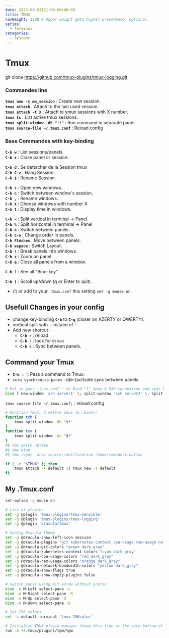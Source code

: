 ```yaml
---
date: 2023-08-01T21:00:00+08:00
title: TMUX
navWeight: 1200 # Upper weight gets higher precedence, optional.
series:
  - Terminal
categories:
  - Systems
---
```



# Tmux
git clone https://github.com/tmux-plugins/tmux-logging.git

### Commandes line 
 
**`tmux new -s ma_session`**        : Create new session.      
**`tmux attach`**                   : Attach to the last used session.     
**`tmux attach -t X`**              : Attach to ymux sessions with X number.   
**`tmux ls`**                       : List active tmux sessions.        
**`tmux split-window -dh "!!"`**    : Run command in separate panel.      
**`tmux source-file ~/.tmux.conf`** : Reload config  

### Base Commandes with key-binding

**`C-b w`**       : List sessions/panels.       
**`C-b x`**       : Close panel or session.       
     
**`C-b d`**       : Se dettacher de la Session tmux  
**`C-b C-z`**     : Hang Session  
**`C-b $`**       : Rename Session  
   
**`C-b c`**       : Open new windows.   
**`C-b n`**       : Switch between window´s session.     
**`C-b ,`**       : Rename windows.    
**`C-b X`**       : Choose windows with number X.     
**`C-b t`**       : Display time in windows.    
      
**`C-b »`**       : Split vertical in terminal -> Panel        
**`C-b %`**       : Split horizontal in terminal -> Panel       
**`C-b o`**       : Switch between panels.  
**`C-b C-o`**     : Change order in panels.    
**`C-b Flêches`** : Move between panels.      
**`C-b espace`**  : Switch Layout.     
**`C-b !`**       : Break panels into windows.      
**`C-b z`**       : Zoom on panel.    
**`C-b &`**       : Close all panels from a window.    
      
**`C-b ?`**       : See all "Bind-key".     
      
**`C-b [`**       : Scroll up/down (q or Enter to quit).    
* /!\ or add to your `.tmux.conf` this setting `set -g mouse on`.    

## Usefull Changes in your config  
 
  * change key-binding **`C-b`** to **`C-q`**  (closer on AZERTY or QWERTY).     
  * vertical split with `-` instaed of `"`.           
  * Add new shorcut :  
      * **`C-b r`** : reload  
      * **`C-b /`** : look for in `man`  
      * **`C-b s`** : Sync between panels. 

## Command your Tmux

  * **`C-b : `**  :  Pass a command to Tmux.  
  * `setw synchronize-panes` :  (de-)acitvate sync between panels.      

```Bash  
# Put in your .tnux.conf - to Bind "l" open 4 SSH connexions and sync between panels 
bind l new-window 'ssh server1' \; split-window 'ssh server2' \; split-window 'ssh server3' \; split-window 'ssh server4' \; rename-window LOGS \; select-layout tiled \; setw synchronize-panes
```

`tmux source-file ~/.tmux.conf;`  : reload config

```Bash
# Fonction Tmux, à mettre dans le .bashrc
function txh {
    tmux split-window -dh "$*"
}
function txv {
    tmux split-window -dv "$*"
}
#$ tmw watch uptime
#$ tmw htop
#$ tmw rsync -arvz source::mnt/location /home/tom/destination

if [ -z "$TMUX" ]; then
    tmux attach -t default || tmux new -s default
fi
```


## My .Tmux.conf

```bash
set-option -g mouse on

# List of plugins
set -g @plugin 'tmux-plugins/tmux-sensible'
set -g @plugin 'tmux-plugins/tmux-logging'
set -g @plugin 'dracula/tmux'

# Config Dracula Theme
set -g @dracula-show-left-icon session
set -g @dracula-plugins "git kubernetes-context cpu-usage ram-usage network-bandwidth"
set -g @dracula-git-colors "green dark_gray"
set -g @dracula-kubernetes-context-colors "cyan dark_gray"
set -g @dracula-cpu-usage-colors "red dark_gray"
set -g @dracula-ram-usage-colors "orange dark_gray"
set -g @dracula-network-bandwidth-colors "yellow dark_gray"
set -g @dracula-show-flags true
set -g @dracula-show-empty-plugins false

# switch panes using Alt-arrow without prefix
bind -n M-Left select-pane -L
bind -n M-Right select-pane -R
bind -n M-Up select-pane -U
bind -n M-Down select-pane -D

# Set 256 colors
set -s default-terminal 'tmux-256color'

# Initialize TMUX plugin manager (keep this line at the very bottom of tmux.conf)
run -b ~/.tmux/plugins/tpm/tpm
```